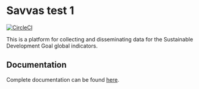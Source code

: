 # Savvas test 1

[![CircleCI](https://circleci.com/gh/open-sdg/open-sdg.svg?style=svg)](https://circleci.com/gh/open-sdg/open-sdg)

This is a platform for collecting and disseminating data for the Sustainable Development Goal global indicators.

## Documentation

Complete documentation can be found [here](https://open-sdg.readthedocs.io/en/latest/).
